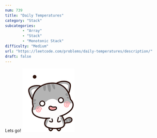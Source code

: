 ```yaml
---
num: 739
title: "Daily Temperatures"
category: "Stack"
subcategories: 
        - "Array"
        - "Stack"
        - "Monotonic Stack"
difficulty: "Medium"
url: "https://leetcode.com/problems/daily-temperatures/description/"
draft: false
---
```


Lets go!
![Sorry](cat-cute.gif)